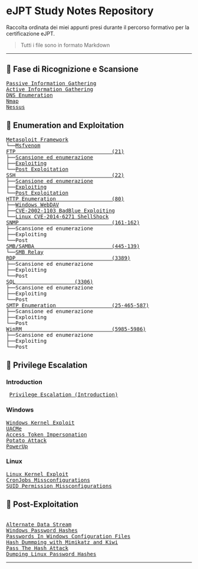 # eJPT Study Notes Repository

Raccolta ordinata dei miei appunti presi durante il percorso formativo per la certificazione eJPT.
> Tutti i file sono in formato Markdown

---

## 🧭 Fase di Ricognizione e Scansione
<pre>
<a href="https://github.com/Gigidotexe/Penetration_Test_notes/blob/main/Passive%20Information%20Gathering.md">Passive Information Gathering</a>
<a href="https://github.com/Gigidotexe/Penetration_Test_notes/blob/main/Active%20Information%20Gathering.md">Active Information Gathering</a>
<a href="https://github.com/Gigidotexe/Penetration_Test_notes/blob/main/DNS%20Emumeration.md">DNS Enumeration</a>
<a href="https://github.com/Gigidotexe/Penetration_Test_notes/blob/main/Nmap.md">Nmap</a>
<a href="https://github.com/Gigidotexe/Penetration_Test_notes/tree/main">Nessus</a>
</pre>

## 🧾 Enumeration and Exploitation
<pre>
<a href="https://github.com/Gigidotexe/Penetration_Test_notes/blob/main/Metasploit%20Framework.md">Metasploit Framework</a>
└──<a href="https://github.com/Gigidotexe/Penetration_Test_notes/blob/main/Msfvenom.md">Msfvenom</a>
<a href="https://github.com/Gigidotexe/Penetration_Test_notes/blob/main/FTP%20(21).md">FTP                               (21)</a>
├──<a href="https://github.com/Gigidotexe/Penetration_Test_notes/blob/main/FTP%20Scan%20and%20Enumeration.md">Scansione ed enumerazione</a>
├──<a href="https://github.com/Gigidotexe/Penetration_Test_notes/blob/main/FTP%20Exploiting.md">Exploiting</a> 
└──<a href="https://github.com/Gigidotexe/Penetration_Test_notes/blob/main/FTP%20Post%20Exploitation.md">Post Exploitation</a>
<a href="https://github.com/Gigidotexe/Penetration_Test_notes/blob/main/SSH%20(22).md">SSH                               (22)</a>
├──<a href="https://github.com/Gigidotexe/Penetration_Test_notes/blob/main/SSH%20Scan%20and%20Enumeration.md">Scansione ed enumerazione</a>
├──<a href="https://github.com/Gigidotexe/Penetration_Test_notes/blob/main/SSH%20Exploiting.md">Exploiting</a> 
└──<a href="https://github.com/Gigidotexe/Penetration_Test_notes/blob/main/SSH%20Post%20Exploitation.md">Post Exploitation</a>
<a href="https://github.com/Gigidotexe/Penetration_Test_notes/blob/main/HTTP%20Enumeration.md">HTTP Enumeration                  (80)</a>
├──<a href="https://github.com/Gigidotexe/Penetration_Test_notes/blob/main/IIS%20WebDAV%20Exploiting.md">Windows WebDAV</a> 
├──<a href="https://github.com/Gigidotexe/Penetration_Test_notes/blob/main/CVE-2002-1103%20BadBlue%20Exploiting.md">CVE-2002-1103 BadBlue Exploiting</a>
└──<a href="https://github.com/Gigidotexe/Penetration_Test_notes/blob/main/CVE-2014-6271%20ShellShock.md">Linux CVE-2014-6271 ShellShock</a>
<a href="https://github.com/Gigidotexe/Penetration_Test_notes/blob/main/SNMP%20(161-162).md">SNMP                              (161-162)</a>
├──Scansione ed enumerazione
├──Exploiting 
└──Post
<a href="https://github.com/Gigidotexe/Penetration_Test_notes/blob/main/SMB,%20SAMBA%20(445-139).md">SMB/SAMBA                         (445-139)</a>
└──<a href="https://github.com/Gigidotexe/Penetration_Test_notes/blob/main/SMB%20Relay%20Attack.md">SMB Relay</a>
<a href="https://github.com/Gigidotexe/Penetration_Test_notes/blob/main/RDP%20(3389).md">RDP                               (3389)</a> 
├──Scansione ed enumerazione
├──Exploiting 
└──Post
<a href="https://github.com/Gigidotexe/Penetration_Test_notes/blob/main/SQL%20(3306).md">SQL                   (3306)</a> 
├──Scansione ed enumerazione
├──Exploiting 
└──Post
<a href="https://github.com/Gigidotexe/Penetration_Test_notes/blob/main/SMTP%20(25-465-587).md">SMTP Enumeration                  (25-465-587)</a> 
├──Scansione ed enumerazione
├──Exploiting 
└──Post
<a href="https://github.com/Gigidotexe/Penetration_Test_notes/blob/main/WinRM%20(5985-5986).md">WinRM                             (5985-5986)</a>
├──Scansione ed enumerazione
├──Exploiting 
└──Post
</pre>

## 🧬 Privilege Escalation
### Introduction
<pre>
 <a href="https://github.com/Gigidotexe/Penetration_Test_notes/blob/main/Privilege%20Escalation%20(Introduction).md">Privilege Escalation (Introduction)</a>
</pre>
### Windows
<pre>
<a href="https://github.com/Gigidotexe/Penetration_Test_notes/blob/main/Windows%20Kernel%20Exploit.md">Windows Kernel Exploit</a> 
<a href="https://github.com/Gigidotexe/Penetration_Test_notes/blob/main/UACMe.md">UACMe</a>  
<a href="https://github.com/Gigidotexe/Penetration_Test_notes/blob/main/Access%20Token%20Impersonation.md">Access Token Impersonation</a>
<a href="https://github.com/Gigidotexe/Penetration_Test_notes/blob/main/Potato%20Attack.md">Potato Attack</a>
<a href="https://github.com/Gigidotexe/Penetration_Test_notes/blob/main/PowerUp.md">PowerUp</a>
</pre>

### Linux
<pre>
<a href="https://github.com/Gigidotexe/Penetration_Test_notes/blob/main/Linux%20Kernel%20Exploits%20(CVE-2016-5195%20Dirty%20COW).md">Linux Kernel Exploit</a>
<a href="https://github.com/Gigidotexe/Penetration_Test_notes/blob/main/CronJobs%20Missconfigurations.md">CronJobs Missconfigurations</a>
<a href="https://github.com/Gigidotexe/Penetration_Test_notes/blob/main/SUID%20Permissions%20Missconfigurations.md">SUID Permission Missconfigurations</a>
</pre>


## 🧰 Post-Exploitation
<pre>
<!-- parla di autoroute -s <network/subnet>, auxiliary/server/socks_proxy e netstat -antp. l'ho torvato nella sessione di smb -->
<a href="https://github.com/Gigidotexe/Penetration_Test_notes/blob/main/Alternate%20Data%20Stream.md">Alternate Data Stream</a> 
<a href="https://github.com/Gigidotexe/Penetration_Test_notes/blob/main/Windows%20Password%20Hashes.md">Windows Password Hashes</a> 
<a href="https://github.com/Gigidotexe/Penetration_Test_notes/blob/main/Searching%20For%20Passwords%20In%20Windows%20Configuration%20Files.md">Passwords In Windows Configuration Files</a>
<a href="https://github.com/Gigidotexe/Penetration_Test_notes/blob/main/Hash%20Dumping%20with%20Mimikatz%20and%20Kiwi.md">Hash Dummping with Mimikatz and Kiwi</a>
<a href="https://github.com/Gigidotexe/Penetration_Test_notes/blob/main/PassTheHashAttack.md">Pass The Hash Attack</a>
<a href="https://github.com/Gigidotexe/Penetration_Test_notes/blob/main/Dumping%20Linux%20Password%20Hashes.md">Dumping Linux Password Hashes</a>
</pre>
---
